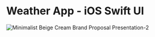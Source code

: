 # Weather App - iOS Swift UI
![Minimalist Beige Cream Brand Proposal Presentation-2](https://github.com/user-attachments/assets/aefb76a8-3cad-48ab-a4ff-3db34d16411e)
